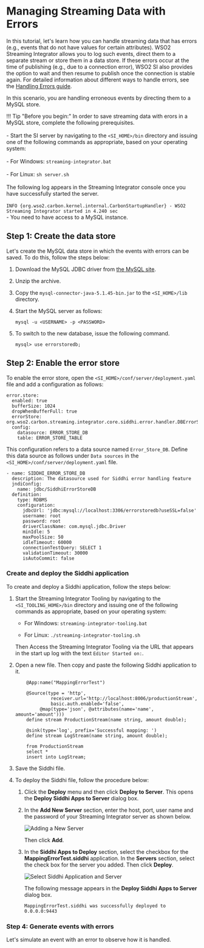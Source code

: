 # Managing Streaming Data with Errors

In this tutorial, let's learn how you can handle streaming data that has errors (e.g., events that do not have values for certain attributes). WSO2 Streaming Integrator allows you to log such events, direct them to a separate stream or store them in a data store. If these errors occur at the time of publishing (e.g., due to a connection error), WSO2 SI also provides the option to wait and then resume to publish once the connection is stable again. For detailed information about different ways to handle errors, see the [Handling Errors guide](../guides/handling-errors.md).

In this scenario, you are handling erroneous events by directing them to a MySQL store.

!!! Tip "Before you begin:"
    In order to save streaming data with erors in a MySQL store, complete the following prerequisites.<br/>    
    - Start the SI server by navigating to the `<SI_HOME>/bin` directory and issuing one of the following commands as appropriate, based on your operating system:<br/>
        <br/>
          - For Windows: `streaming-integrator.bat`<br/>
        <br/>
          - For Linux:  `sh server.sh`<br/>
        <br/>
      The following log appears in the Streaming Integrator console once you have successfully started the server. <br/>
      <br/>
      `INFO {org.wso2.carbon.kernel.internal.CarbonStartupHandler} - WSO2 Streaming Integrator started in 4.240 sec`
      <br/>
    - You need to have access to a MySQL instance.
      
## Step 1: Create the data store

Let's create the MySQL data store in which the events with errors can be saved. To do this, follow the steps below:

1. Download the MySQL JDBC driver from [the MySQL site](https://dev.mysql.com/get/Downloads/Connector-J/mysql-connector-java-5.1.45.tar.gz).

2. Unzip the archive.<br/>

3. Copy the `mysql-connector-java-5.1.45-bin.jar` to the `<SI_HOME>/lib` directory.<br/>

4. Start the MySQL server as follows:

    `mysql -u <USERNAME> -p <PASSWORD>`
    
5. To switch to the new database, issue the following command.

    `mysql> use errorstoredb;`

## Step 2: Enable the error store

To enable the error store, open the `<SI_HOME>/conf/server/deployment.yaml` file and add a configuration as follows:

```
error.store:
  enabled: true
  bufferSize: 1024
  dropWhenBufferFull: true
  errorStore: org.wso2.carbon.streaming.integrator.core.siddhi.error.handler.DBErrorStore
  config:
    datasource: ERROR_STORE_DB
    table: ERROR_STORE_TABLE
```

This configuration refers to a data source named `Error_Store_DB`. Define this data source as follows under `Data sources` in the `<SI_HOME>/conf/server/deployment.yaml` file.

```
- name: SIDDHI_ERROR_STORE_DB
  description: The datasource used for Siddhi error handling feature
  jndiConfig:
    name: jdbc/SiddhiErrorStoreDB
  definition:
    type: RDBMS
    configuration:
      jdbcUrl: 'jdbc:mysql://localhost:3306/errorstoredb?useSSL=false'
      username: root
      password: root
      driverClassName: com.mysql.jdbc.Driver
      minIdle: 5
      maxPoolSize: 50
      idleTimeout: 60000
      connectionTestQuery: SELECT 1
      validationTimeout: 30000
      isAutoCommit: false
```

### Create and deploy the Siddhi application

To create and deploy a Siddhi application, follow the steps below:

1. Start the Streaming Integrator Tooling by navigating to the `<SI_TOOLING_HOME>/bin` directory and issuing one of the following commands as appropriate, based on your operating system:

    - For Windows: `streaming-integrator-tooling.bat`

    - For Linux: `./streaming-integrator-tooling.sh`
    
    Then Access the Streaming Integrator Tooling via the URL that appears in the start up log with the text `Editor Started on:`.
    
2. Open a new file. Then copy and paste the following Siddhi application to it.

    ```
        @App:name("MappingErrorTest")
        
        @Source(type = 'http',
                 receiver.url='http://localhost:8006/productionStream',
                 basic.auth.enabled='false',
        	 @map(type='json', @attributes(name='name', amount='amount')))
        define stream ProductionStream(name string, amount double);
        
        @sink(type='log', prefix='Successful mapping: ')
        define stream LogStream(name string, amount double);
        
        from ProductionStream
        select *
        insert into LogStream;
    ```
3. Save the Siddhi file.

4. To deploy the Siddhi file, follow the procedure below:

    1. Click the **Deploy** menu and then click **Deploy to Server**. This opens the **Deploy Siddhi Apps to Server** dialog box.
    
    2. In the **Add New Server** section, enter the host, port, user name and the password of your Streaming Integrator server as shown below.
    
        ![Adding a New Server](../../images/handling-requests-with-errors/add-a-new-server.png)
        
        Then click **Add**.
        
    3. In the **Siddhi Apps to Deploy** section, select the checkbox for the **MappingErrorTest.siddhi** application. In the **Servers** section, select the check box for the server you added. Then click **Deploy**.
    
        ![Select Siddhi Application and Server](../../images/handling-requests-with-errors/select-siddhi-app-and-server.png)
        
        The following message appears in the **Deploy Siddhi Apps to Server** dialog box.
        
        `MappingErrorTest.siddhi was successfully deployed to 0.0.0.0:9443`
        
        
### Step 4: Generate events with errors

Let's simulate an event with an error to observe how it is handled.